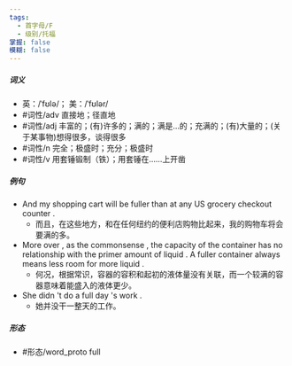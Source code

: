 ```yaml
---
tags:
  - 首字母/F
  - 级别/托福
掌握: false
模糊: false
---
```

##### 词义
- 英：/ˈfʊlə/； 美：/ˈfʊlər/
- #词性/adv  直接地；径直地
- #词性/adj  丰富的；(有)许多的；满的；满是…的；充满的；(有)大量的；(关于某事物)想得很多，谈得很多
- #词性/n  完全；极盛时；充分；极盛时
- #词性/v  用套锤锻制（铁）；用套锤在……上开凿
##### 例句
- And my shopping cart will be fuller than at any US grocery checkout counter .
	- 而且，在这些地方，和在任何纽约的便利店购物比起来，我的购物车将会要满的多。
- More over , as the commonsense , the capacity of the container has no relationship with the primer amount of liquid . A fuller container always means less room for more liquid .
	- 何况，根据常识，容器的容积和起初的液体量没有关联，而一个较满的容器意味着能盛入的液体更少。
- She didn 't do a full day 's work .
	- 她并没干一整天的工作。
##### 形态
- #形态/word_proto full
